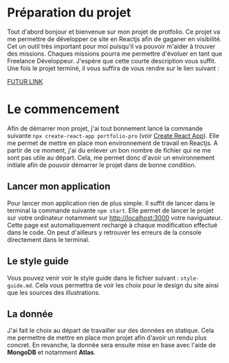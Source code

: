 # Préparation du projet

Tout d'abord bonjour et bienvenue sur mon projet de protfolio. Ce projet va me permettre de développer ce site en Reactjs afin de gaganer en visibilité.
Cet un outil très important pour moi puisqu'il va pouvoir m'aider à trouver des missions. Chaques missions pourra me permettre d'évoluer en tant que Freelance Développeur. J'espère que cette courte description vous suffit. Une fois le projet terminé, il vous suffira de vous rendre sur le lien suivant :

[FUTUR LINK](#)

# Le commencement

Afin de démarrer mon projet, j'ai tout bonnement lancé la commande suivante `npx create-react-app portfolio-pro` (voir [Create React App](https://github.com/facebook/create-react-app)). Elle me permet de mettre en place mon environnement de travail en Reactjs. A partir de ce moment, j'ai du enlever un bon nombre de fichier qui ne me sont pas utile au départ. Cela, me permet donc d'avoir un environnement initiale afin de pouvoir démarrer le projet dans de bonne condition. 

## Lancer mon application

Pour lancer mon application rien de plus simple. Il suffit de lancer dans le terminal la commande suivante `npm start`. Elle permet de lancer le projet sur votre ordinateur notamment sur [http://localhost:3000](http://localhost:3000) votre naviguateur. Cette page est automatiquement rechargé à chaque modification effectué dans le code. On peut d'ailleurs y retrouver les erreurs de la console directement dans le terminal. 

## Le style guide

Vous pouvez venir voir le style guide dans le fichier suivant : `style-guide.md`. Cela vous permettra de voir les choix pour le design du site ainsi que les sources des illustrations.

## La donnée

J'ai fait le choix au départ de travailler sur des données en statique. Cela me permettre de mettre en place mon projet afin d'avoir un rendu plus concret. En revanche, la donnée sera ensuite mise en base avec l'aide de **MongoDB** et notamment **Atlas**. 


